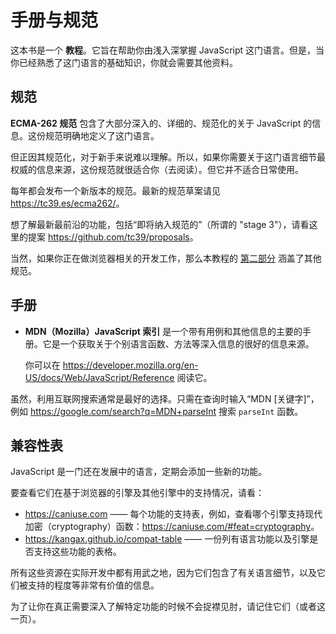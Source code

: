 
# 手册与规范

这本书是一个 **教程**。它旨在帮助你由浅入深掌握 JavaScript 这门语言。但是，当你已经熟悉了这门语言的基础知识，你就会需要其他资料。

## 规范

**ECMA-262 规范** 包含了大部分深入的、详细的、规范化的关于 JavaScript 的信息。这份规范明确地定义了这门语言。

但正因其规范化，对于新手来说难以理解。所以，如果你需要关于这门语言细节最权威的信息来源，这份规范就很适合你（去阅读）。但它并不适合日常使用。

每年都会发布一个新版本的规范。最新的规范草案请见 <https://tc39.es/ecma262/>。

想了解最新最前沿的功能，包括“即将纳入规范的”（所谓的 "stage 3"），请看这里的提案 <https://github.com/tc39/proposals>。

当然，如果你正在做浏览器相关的开发工作，那么本教程的 [第二部分](info:browser-environment) 涵盖了其他规范。

## 手册

- **MDN（Mozilla）JavaScript 索引** 是一个带有用例和其他信息的主要的手册。它是一个获取关于个别语言函数、方法等深入信息的很好的信息来源。

    你可以在 <https://developer.mozilla.org/en-US/docs/Web/JavaScript/Reference> 阅读它。

虽然，利用互联网搜索通常是最好的选择。只需在查询时输入“MDN [关键字]”，例如 <https://google.com/search?q=MDN+parseInt> 搜索 `parseInt` 函数。

## 兼容性表

JavaScript 是一门还在发展中的语言，定期会添加一些新的功能。

要查看它们在基于浏览器的引擎及其他引擎中的支持情况，请看：

- <https://caniuse.com> —— 每个功能的支持表，例如，查看哪个引擎支持现代加密（cryptography）函数：<https://caniuse.com/#feat=cryptography>。
- <https://kangax.github.io/compat-table> —— 一份列有语言功能以及引擎是否支持这些功能的表格。

所有这些资源在实际开发中都有用武之地，因为它们包含了有关语言细节，以及它们被支持的程度等非常有价值的信息。

为了让你在真正需要深入了解特定功能的时候不会捉襟见肘，请记住它们（或者这一页）。
